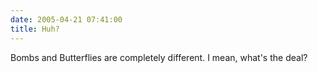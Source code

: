 ```yaml
---
date: 2005-04-21 07:41:00
title: Huh?
---
```

Bombs and Butterflies
are completely different.
I mean, what's the deal?